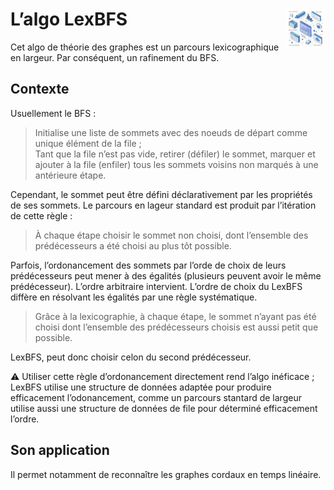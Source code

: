# **L’algo LexBFS** <a href="../../"><img src="../../assets/atomicDs.png" alt="Data science" align="right" height="64px"></a>
Cet algo de théorie des graphes est un parcours lexicographique en largeur. Par conséquent, un rafinement du BFS.
## **Contexte**
Usuellement le BFS :
> Initialise une liste de sommets avec des noeuds de départ comme unique élément de la file ;  
> Tant que la file n’est pas vide, retirer (défiler) le sommet, marquer et ajouter à la file (enfiler) tous les sommets voisins non marqués à une antérieure étape.

Cependant, le sommet peut être défini déclarativement par les propriétés de ses sommets. Le parcours en lageur standard est produit par l’itération de cette règle :
> À chaque étape choisir le sommet non choisi, dont l’ensemble des prédécesseurs a été choisi au plus tôt possible.

Parfois, l’ordonancement des sommets par l’orde de choix de leurs prédécesseurs peut mener à des égalités (plusieurs peuvent avoir le même prédécesseur). L’ordre arbitraire intervient. L’ordre de choix du LexBFS diffère en résolvant les égalités par une règle systématique.
> Grâce à la lexicographie, à chaque étape, le sommet n’ayant pas été choisi dont l’ensemble des prédécesseurs choisis est aussi petit que possible.

LexBFS, peut donc choisir celon du second prédécesseur.

⚠️ Utiliser cette règle d’ordonancement directement rend l’algo inéficace ; LexBFS utilise une structure de données adaptée pour produire efficacement l’odonancement, comme un parcours stantard de largeur utilise aussi une structure de données de file pour déterminé efficacement l’ordre.
## **Son application**
Il permet notamment de reconnaître les graphes cordaux en temps linéaire.